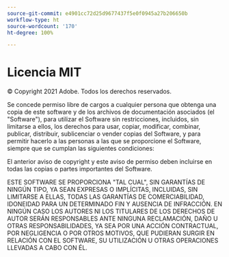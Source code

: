 ```yaml
---
source-git-commit: e4901cc72d25d9677437f5e0f0945a27b206650b
workflow-type: ht
source-wordcount: '170'
ht-degree: 100%

---
```

# Licencia MIT

© Copyright 2021 Adobe. Todos los derechos reservados.

Se concede permiso libre de cargos a cualquier persona que obtenga una copia de este software y de los archivos de documentación asociados (el &quot;Software&quot;), para utilizar el Software sin restricciones, incluidos, sin limitarse a ellos, los derechos para usar, copiar, modificar, combinar, publicar, distribuir, sublicenciar o vender copias del Software, y para permitir hacerlo a las personas a las que se proporcione el Software, siempre que se cumplan las siguientes condiciones:

El anterior aviso de copyright y este aviso de permiso deben incluirse en todas las copias o partes importantes del Software.

ESTE SOFTWARE SE PROPORCIONA &quot;TAL CUAL&quot;, SIN GARANTÍAS DE NINGÚN TIPO, YA SEAN EXPRESAS O IMPLÍCITAS, INCLUIDAS, SIN LIMITARSE A ELLAS, TODAS LAS GARANTÍAS DE COMERCIABILIDAD, IDONEIDAD PARA UN DETERMINADO FIN Y AUSENCIA DE INFRACCIÓN. EN NINGÚN CASO LOS AUTORES NI LOS TITULARES DE LOS DERECHOS DE AUTOR SERÁN RESPONSABLES ANTE NINGUNA RECLAMACIÓN, DAÑO U OTRAS RESPONSABILIDADES, YA SEA POR UNA ACCIÓN CONTRACTUAL, POR NEGLIGENCIA O POR OTROS MOTIVOS, QUE PUDIERAN SURGIR EN RELACIÓN CON EL SOFTWARE, SU UTILIZACIÓN U OTRAS OPERACIONES LLEVADAS A CABO CON ÉL.
